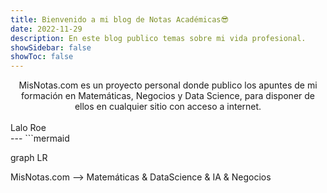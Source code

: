 ```yaml
---
title: Bienvenido a mi blog de Notas Académicas😎
date: 2022-11-29
description: En este blog publico temas sobre mi vida profesional.
showSidebar: false
showToc: false
---
```

  

<center>
<div className="text-green-500"> MisNotas.com es un proyecto personal donde publico los apuntes de mi formación en Matemáticas, Negocios y Data Science, para disponer de ellos en cualquier sitio con acceso a internet.</div>
</center>
  <br>
  <left>
<div className="text-green-500"> Lalo Roe</div>
</left>
---
```mermaid

graph LR

MisNotas.com --> Matemáticas & DataScience & IA & Negocios

```
